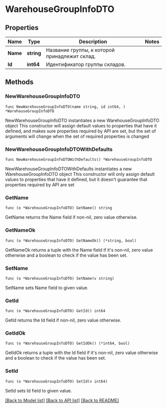 # WarehouseGroupInfoDTO

## Properties

Name | Type | Description | Notes
------------ | ------------- | ------------- | -------------
**Name** | **string** | Название группы, к которой принадлежит склад. | 
**Id** | **int64** | Идентификатор группы складов. | 

## Methods

### NewWarehouseGroupInfoDTO

`func NewWarehouseGroupInfoDTO(name string, id int64, ) *WarehouseGroupInfoDTO`

NewWarehouseGroupInfoDTO instantiates a new WarehouseGroupInfoDTO object
This constructor will assign default values to properties that have it defined,
and makes sure properties required by API are set, but the set of arguments
will change when the set of required properties is changed

### NewWarehouseGroupInfoDTOWithDefaults

`func NewWarehouseGroupInfoDTOWithDefaults() *WarehouseGroupInfoDTO`

NewWarehouseGroupInfoDTOWithDefaults instantiates a new WarehouseGroupInfoDTO object
This constructor will only assign default values to properties that have it defined,
but it doesn't guarantee that properties required by API are set

### GetName

`func (o *WarehouseGroupInfoDTO) GetName() string`

GetName returns the Name field if non-nil, zero value otherwise.

### GetNameOk

`func (o *WarehouseGroupInfoDTO) GetNameOk() (*string, bool)`

GetNameOk returns a tuple with the Name field if it's non-nil, zero value otherwise
and a boolean to check if the value has been set.

### SetName

`func (o *WarehouseGroupInfoDTO) SetName(v string)`

SetName sets Name field to given value.


### GetId

`func (o *WarehouseGroupInfoDTO) GetId() int64`

GetId returns the Id field if non-nil, zero value otherwise.

### GetIdOk

`func (o *WarehouseGroupInfoDTO) GetIdOk() (*int64, bool)`

GetIdOk returns a tuple with the Id field if it's non-nil, zero value otherwise
and a boolean to check if the value has been set.

### SetId

`func (o *WarehouseGroupInfoDTO) SetId(v int64)`

SetId sets Id field to given value.



[[Back to Model list]](../README.md#documentation-for-models) [[Back to API list]](../README.md#documentation-for-api-endpoints) [[Back to README]](../README.md)


